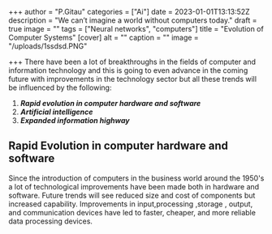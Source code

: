 +++
author = "P.Gitau"
categories = ["Ai"]
date = 2023-01-01T13:13:52Z
description = "We can’t imagine a world without computers today."
draft = true
image = ""
tags = ["Neural networks", "computers"]
title = "Evolution of Computer Systems"
[cover]
alt = ""
caption = ""
image = "/uploads/1ssdsd.PNG"

+++
There have been a lot of breakthroughs in the fields of computer and information technology and this is going to even advance in the coming future with improvements in the technology sector but all these trends will be influenced by the following:

1. **_Rapid evolution in computer hardware and software_** 
2. **_Artificial intelligence_**
3. **_Expanded information highway_**

## Rapid Evolution in computer hardware and software

Since the introduction of computers in the business world around the 1950's a lot of technological improvements have been made both in hardware and software. Future trends will see reduced size and cost of components but increased capability. Improvements in input,processing ,storage , output, and communication devices have led to faster, cheaper, and more reliable data processing devices. 